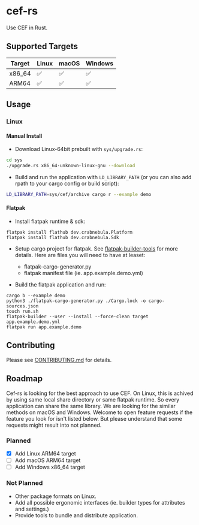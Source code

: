 # cef-rs

Use CEF in Rust.

## Supported Targets

| Target | Linux | macOS | Windows |
| ------ | ----- | ----- | ------- |
| x86_64 | ✅    | ✅   | ✅      |
| ARM64  | ✅    | ✅   | ✅      |

## Usage

### Linux

#### Manual Install

- Download Linux-64bit prebuilt with `sys/upgrade.rs`:

```sh
cd sys
./upgrade.rs x86_64-unknown-linux-gnu --download
```

- Build and run the application with `LD_LIBRARY_PATH` (or you can also add rpath to your cargo config or build script):

```sh
LD_LIBRARY_PATH=sys/cef/archive cargo r --example demo
```

#### Flatpak

- Install flatpak runtime & sdk:

```
flatpak install flathub dev.crabnebula.Platform
flatpak install flathub dev.crabnebula.Sdk
```

- Setup cargo project for flatpak. See [flatpak-builder-tools](https://github.com/flatpak/flatpak-builder-tools/blob/master/cargo/README.md) for more details. Here are files you will need to have at leaset:
  - flatpak-cargo-generator.py
  - flatpak manifest file (ie. app.example.demo.yml)

- Build the flatpak application and run:

```
cargo b --example demo
python3 ./flatpak-cargo-generator.py ./Cargo.lock -o cargo-sources.json
touch run.sh
flatpak-builder --user --install --force-clean target app.example.demo.yml
flatpak run app.example.demo
```

## Contributing

Please see [CONTRIBUTING.md](CONTRIBUTING.md) for details.

## Roadmap

Cef-rs is looking for the best approach to use CEF. On Linux, this is achived by using same local share directory or same flatpak runtime.
So every application can share the same library. We are looking for the similar methods on macOS and Windows.
Welcome to open feature requests if the feature you look for isn't listed below.
But please understand that some requests might result into not planned.

### Planned

- [x] Add Linux ARM64 target
- [ ] Add macOS ARM64 target
- [ ] Add Windows x86_64 target

### Not Planned

- Other package formats on Linux.
- Add all possible ergonomic interfaces (ie. builder types for attributes and settings.)
- Provide tools to bundle and distribute application.

